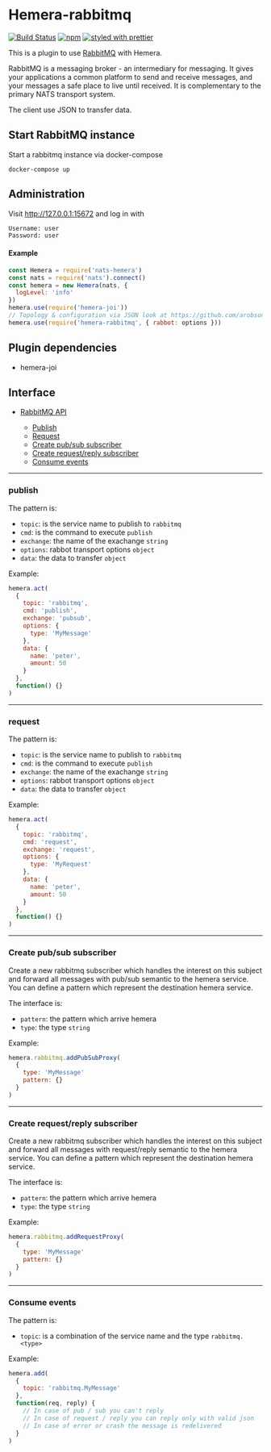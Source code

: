 # Hemera-rabbitmq

[![Build Status](https://travis-ci.org/hemerajs/hemera-rabbitmq.svg?branch=master)](https://travis-ci.org/hemerajs/hemera-rabbitmq)
[![npm](https://img.shields.io/npm/v/hemera-rabbitmq.svg?maxAge=3600)](https://www.npmjs.com/package/hemera-rabbitmq)
[![styled with prettier](https://img.shields.io/badge/styled_with-prettier-ff69b4.svg)](#badge)

This is a plugin to use [RabbitMQ](https://www.rabbitmq.com) with Hemera.

RabbitMQ is a messaging broker - an intermediary for messaging. It gives your applications a common platform to send and receive messages, and your messages a safe place to live until received. It is complementary to the primary NATS transport system.

The client use JSON to transfer data.

## Start RabbitMQ instance

Start a rabbitmq instance via docker-compose

```
docker-compose up
```

## Administration

Visit http://127.0.0.1:15672 and log in with

```
Username: user
Password: user
```

#### Example

```js
const Hemera = require('nats-hemera')
const nats = require('nats').connect()
const hemera = new Hemera(nats, {
  logLevel: 'info'
})
hemera.use(require('hemera-joi'))
// Topology & configuration via JSON look at https://github.com/arobson/rabbot
hemera.use(require('hemera-rabbitmq', { rabbot: options }))
```

## Plugin dependencies

* hemera-joi

## Interface

* [RabbitMQ API](#RabbitMQ-api)

  * [Publish](#publish)
  * [Request](#request)
  * [Create pub/sub subscriber](#Create-pub-sub-subscriber)
  * [Create request/reply subscriber](#Create-request-reply-subscriber)
  * [Consume events](#consume-events)

---

### publish

The pattern is:

* `topic`: is the service name to publish to `rabbitmq`
* `cmd`: is the command to execute `publish`
* `exchange`: the name of the exachange `string`
* `options`: rabbot transport options `object`
* `data`: the data to transfer `object`

Example:

```js
hemera.act(
  {
    topic: 'rabbitmq',
    cmd: 'publish',
    exchange: 'pubsub',
    options: {
      type: 'MyMessage'
    },
    data: {
      name: 'peter',
      amount: 50
    }
  },
  function() {}
)
```

---

### request

The pattern is:

* `topic`: is the service name to publish to `rabbitmq`
* `cmd`: is the command to execute `publish`
* `exchange`: the name of the exachange `string`
* `options`: rabbot transport options `object`
* `data`: the data to transfer `object`

Example:

```js
hemera.act(
  {
    topic: 'rabbitmq',
    cmd: 'request',
    exchange: 'request',
    options: {
      type: 'MyRequest'
    },
    data: {
      name: 'peter',
      amount: 50
    }
  },
  function() {}
)
```

---

### Create pub/sub subscriber

Create a new rabbitmq subscriber which handles the interest on this subject and forward all messages with pub/sub semantic to the hemera service.
You can define a pattern which represent the destination hemera service.

The interface is:

* `pattern`: the pattern which arrive hemera
* `type`: the type `string`

Example:

```js
hemera.rabbitmq.addPubSubProxy(
  {
    type: 'MyMessage'
    pattern: {}
  }
)
```

---

### Create request/reply subscriber

Create a new rabbitmq subscriber which handles the interest on this subject and forward all messages with request/reply semantic to the hemera service.
You can define a pattern which represent the destination hemera service.

The interface is:

* `pattern`: the pattern which arrive hemera
* `type`: the type `string`

Example:

```js
hemera.rabbitmq.addRequestProxy(
  {
    type: 'MyMessage'
    pattern: {}
  }
)
```

---

### Consume events

The pattern is:

* `topic`: is a combination of the service name and the type `rabbitmq.<type>`

Example:

```js
hemera.add(
  {
    topic: 'rabbitmq.MyMessage'
  },
  function(req, reply) {
    // In case of pub / sub you can't reply
    // In case of request / reply you can reply only with valid json
    // In case of error or crash the message is redelivered
  }
)
```
